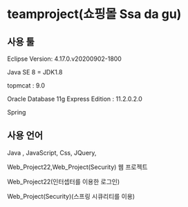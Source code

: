 # teamproject(쇼핑몰 Ssa da gu)

## 사용 툴

Eclipse Version: 4.17.0.v20200902-1800

Java SE 8 = JDK1.8

topmcat : 9.0

Oracle Database 11g Express Edition : 11.2.0.2.0

Spring

## 사용 언어

Java , JavaScript, Css, JQuery, 


Web_Project22,Web_Project(Security) 웹 프로젝트

Web_Project22(인터셉터를 이용한 로그인)

Web_Project(Security)(스프링 시큐리티를 이용)

